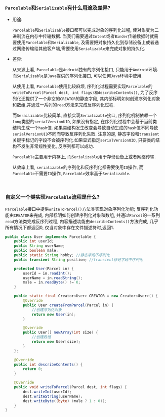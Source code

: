 ### `Parcelable`和`Serializable`有什么用途及差异?

* 用途:

  `Parcelable`和`Serializable`接口都可以完成对象的序列化过程, 使对象变为二进制流在内存中传输数据. 当我们需要通过`Intent`或者`Binder`传输数据时就需要使用`Parcelable`和`Serializable`, 及需要把对象持久化到存储设备上或者通过网络传输给其他客户端,需要使用`Serializable`来完成对象的持久化.

* 差异:

  从来源上看, `Parcelable`是`Android`独有的序列化接口, 只能用于`Android`环境.而`Serializable`是`Java`提供的序列化接口, 可以任何`Java`环境中使用.

  从使用上看, `Parcelable`使用比较麻烦, 序列化过程需要实现`Parcelable`的`writeToParcel(Parcel dest, int flags)和describeContents()`, 为了反序列化还提供了一个非空的`CREATOR`的静态字段, 其内部标明如何创建序列化对象和数组,并通过一系列的`read`方法来完成反序列化过程.

   而`Serailizable`比较简单, 直接实现`Serializable`接口, 序列化机制依赖一个`long`类型的`serialVersionUID`, 如果没有指定, 在序列化过程中会基于当前类结构生成一个`hash`值. 如果类结构发生改变会导致自动生成的`hash`值不同导致`serialVersionUID`不同而导致反序列化失败. 注意的是, 静态字段和`transient`关键字标记的字段不会被序列化.如果显式指定`serialVersionUID`, 只要类的结构不发生非常规性变化, 反序列都可以成功. 

  `Parcelable`主要用于内存上, 而`Serializable`用于存储设备上或者网络传输.

  从效率上看, `serializable`的序列化和反序列化都需要使用`IO`操作, 而`Parcelable`不需要`IO`操作, `Parcelable`效率高于`Serializable`.

  ​

### 自定义一个类实现`Parcelable`流程是什么?

`Parcelable`接口中提供`writeToParcel()`方法类实现对象序列化功能; 反序列化功能由`CREATOR`来完成, 内部标明如何创建序列化对象和数组, 并通过`Parcel`的一系列`read`方法类完成反序列过程, 内容描述功能由`describeContents()`方法完成, 几乎所有情况下都返回0, 仅当对象中存在文件描述符时,返回1.

```java
public class User implements Parcelable {
    public int userId;
    public String userName;
    public boolean male;
    public static String hobby; //静态字段不序列化
    public transient String position; //transient标记字段不序列化

    protected User(Parcel in) {
        userId = in.readInt();
        userName = in.readString();
        male = in.readByte() != 0;
    }

    public static final Creator<User> CREATOR = new Creator<User>() {
        @Override
        public User createFromParcel(Parcel in) {
            //创建序列化对象
            return new User(in);
        }

        @Override
        public User[] newArray(int size) {
            //创建数组
            return new User[size];
        }
    };

    @Override
    public int describeContents() {
        return 0;
    }

    @Override
    public void writeToParcel(Parcel dest, int flags) {
        dest.writeInt(userId);
        dest.writeString(userName);
        dest.writeByte((byte) (male ? 1 : 0));
    }
}
```

